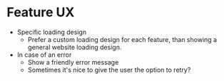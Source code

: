 # Feature UX

- Specific loading design
  - Prefer a custom loading design for each feature, than showing a general website loading design.
- In case of an error
  - Show a friendly error message
  - Sometimes it's nice to give the user the option to retry?
